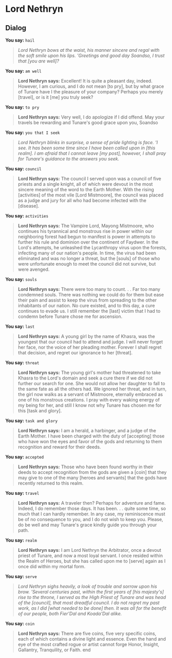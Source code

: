 # Lord Nethryn
## Dialog

**You say:** `hail`



>*Lord Nethryn bows at the waist, his manner sincere and regal with the soft smile upon his lips. 'Greetings and good day Soandso, I trust that [you are well]?*

**You say:** `am well`



>**Lord Nethryn says:** Excellent! It is quite a pleasant day, indeed. However, I am curious, and I do not mean [to pry], but by what grace of Tunare have I the pleasure of your company? Perhaps you merely [travel], or is it [me] you truly seek?

**You say:** `to pry`



>**Lord Nethryn says:** Very well, I do apologize if I did offend. May your travels be rewarding and Tunare's good grace upon you, Soandso

**You say:** `you that I seek`



>*Lord Nethryn blinks in surprise, a sense of pride lighting is face. 'I see. It has been some time since I have been called upon in [this realm]. I am afraid that I cannot leave [my post], however, I shall pray for Tunare's guidance to the answers you seek.*

**You say:** `council`



>**Lord Nethryn says:** The council I served upon was a council of five priests and a single knight, all of which were devout in the most sincere meaning of the word to the Earth Mother. With the rising [activities] of the most vile [Lord Mistmoore], the council was placed as a judge and jury for all who had become infected with the [disease].

**You say:** `activities`



>**Lord Nethryn says:** The Vampire Lord, Mayong Mistmoore, who continues his tyrannical and monstrous rise in power within our neighboring forest had begun to manifest is power in attempts to further his rule and dominion over the continent of Faydwer. In the Lord's attempts, he unleashed the Lycanthropy virus upon the forests, infecting many of our nation's people. In time, the virus had been eliminated and was no longer a threat, but the [souls] of those who were unfortunate enough to meet the council did not survive, but were avenged.

**You say:** `souls`



>**Lord Nethryn says:** There were too many to count. . . Far too many condemned souls. There was nothing we could do for them but ease their pain and assist to keep the virus from spreading to the other inhabitants of our nation. No cure existed, and to this day, a cure continues to evade us. I still remember the [last] victim that I had to condemn before Tunare chose me for ascension.

**You say:** `last`



>**Lord Nethryn says:** A young girl by the name of Khasra, was the youngest that our council had to attend and judge. I will never forget her face, nor the voice of her pleading mother. Forever I shall regret that decision, and regret our ignorance to her [threat].

**You say:** `threat`



>**Lord Nethryn says:** The young girl's mother had threatened to take Khasra to the Lord's domain and seek a cure there if we did not further our search for one. She would not allow her daughter to fall to the same fate as all the others had. We ignored her threat, and in turn, the girl now walks as a servant of Mistmoore, eternally embraced as one of his monstrous creations. I pray with every waking energy of my being for her, and still I know not why Tunare has chosen me for this [task and glory].

**You say:** `task and glory`



>**Lord Nethryn says:** I am a herald, a harbinger, and a judge of the Earth Mother. I have been charged with the duty of [accepting] those who have won the eyes and favor of the gods and returning to them recognition and reward for their deeds.

**You say:** `accepted`



>**Lord Nethryn says:** Those who have been found worthy in their deeds to accept recognition from the gods are given a [coin] that they may give to one of the many [heroes and servants] that the gods have recently returned to this realm.

**You say:** `travel`



>**Lord Nethryn says:** A traveler then? Perhaps for adventure and fame. Indeed, I do remember those days. It has been. . . quite some time, so much that I can hardly remember. In any case, my reminiscence must be of no consequence to you, and I do not wish to keep you. Please, do be well and may Tunare's grace kindly guide you through your path.

**You say:** `realm`



>**Lord Nethryn says:** I am Lord Nethryn the Arbitrator, once a devout priest of Tunare, and now a most loyal servant. I once resided within the Realm of Heroes, but she has called upon me to [serve] again as I once did within my mortal form.

**You say:** `serve`



>*Lord Nethryn sighs heavily, a look of trouble and sorrow upon his brow. 'Several centuries past, within the first years of [his majesty's] rise to the throne, I served as the High Priest of Tunare and was head of the [council], that most dreadful council. I do not regret my past work, as I did [what needed to be done] then. It was all for the benefit of our people, both Fier'Dal and Koada'Dal alike.*

**You say:** `coin`



>**Lord Nethryn says:** There are five coins, five very specific coins, each of which contains a divine light and essence. Even the hand and eye of the most crafted rogue or artist cannot forge Honor, Insight, Gallantry, Tranquility, or Faith.
end


